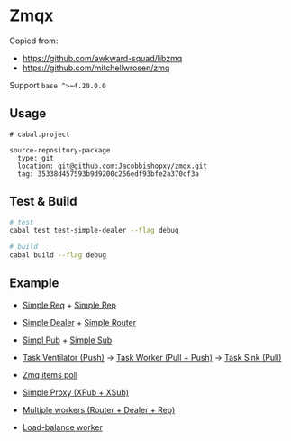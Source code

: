 # Zmqx

Copied from:

- <https://github.com/awkward-squad/libzmq>
- <https://github.com/mitchellwrosen/zmq>

Support `base ^>=4.20.0.0`

## Usage

```cabal
# cabal.project

source-repository-package
  type: git
  location: git@github.com:Jacobbishopxy/zmqx.git
  tag: 35338d457593b9d9200c256edf93bfe2a370cf3a
```

## Test & Build

```sh
# test
cabal test test-simple-dealer --flag debug

# build
cabal build --flag debug
```

## Example

- [Simple Req](./test/SimpleReq.hs) + [Simple Rep](./test/SimpleRep.hs)

- [Simple Dealer](./test/SimpleDealer.hs) + [Simple Router](./test/SimpleRouter.hs)

- [Simpl Pub](./test/SimplePub.hs) + [Simple Sub](./test/SimpleSub.hs)

- [Task Ventilator (Push)](./test/TaskVentilator.hs) -> [Task Worker (Pull + Push)](./test/TaskWorker.hs) -> [Task Sink (Pull)](./test/TaskSink.hs)

- [Zmq items poll](./test/ItemsPoll.hs)

- [Simple Proxy (XPub + XSub)](./test/SimpleProxy.hs)

- [Multiple workers (Router + Dealer + Rep)](./test/MutWorker.hs)

- [Load-balance worker](./test/LBWorker.hs)
